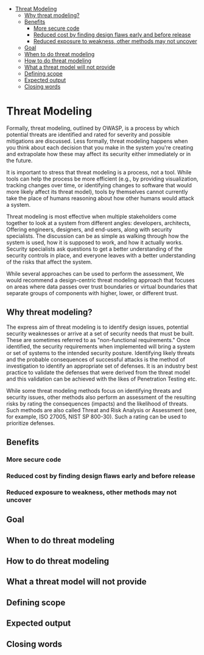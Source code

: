 - [Threat Modeling](#threat-modeling)
  - [Why threat modeling? ](#why-threat-modeling-)
  - [Benefits](#benefits)
    - [More secure code](#more-secure-code)
    - [Reduced cost by finding design flaws early and before release](#reduced-cost-by-finding-design-flaws-early-and-before-release)
    - [Reduced exposure to weakness, other methods may not uncover](#reduced-exposure-to-weakness-other-methods-may-not-uncover)
  - [Goal](#goal)
  - [When to do threat modeling](#when-to-do-threat-modeling)
  - [How to do threat modeling](#how-to-do-threat-modeling)
  - [What a threat model will not provide](#what-a-threat-model-will-not-provide)
  - [Defining scope](#defining-scope)
  - [Expected output](#expected-output)
  - [Closing words](#closing-words)

# Threat Modeling


Formally, threat modeling, outlined by OWASP, is a process by which potential threats are identified and rated for severity and possible mitigations are discussed. Less formally, threat modeling happens when you think about each decision that you make in the system you're creating and extrapolate how these may affect its security either immediately or in the future. 

It is important to stress that threat modeling is a process, not a tool. While tools can help the process be more efficient (e.g., by providing visualization, tracking changes over time, or identifying changes to software that would more likely affect its threat model), tools by themselves cannot currently take the place of humans reasoning about how other humans would attack a system. 

Threat modeling is most effective when multiple stakeholders come together to look at a system from different angles: developers, architects, Offering engineers, designers, and end-users, along with security specialists. The discussion can be as simple as walking through how the system is used, how it is supposed to work, and how it actually works. Security specialists ask questions to get a better understanding of the security controls in place, and everyone leaves with a better understanding of the risks that affect the system.

While several approaches can be used to perform the assessment, We would recommend a design-centric threat modeling approach that focuses on areas where data passes over trust boundaries or virtual boundaries that separate groups of components with higher, lower, or different trust. 

## Why threat modeling? 

The express aim of threat modeling is to identify design issues, potential security weaknesses or arrive at a set of security needs that must be built. These are sometimes referred to as "non-functional requirements." Once identified, the security requirements when implemented will bring a system or set of systems to the intended security posture. Identifying likely threats and the probable consequences of successful attacks is the method of investigation to identify an appropriate set of defenses. It is an industry best practice to validate the defenses that were derived from the threat model and this validation can be achieved with the likes of Penetration Testing etc. 

While some threat modeling methods focus on identifying threats and security issues, other methods also perform an assessment of the resulting risks by rating the consequences (impacts) and the likelihood of threats. Such methods are also called Threat and Risk Analysis or Assessment (see, for example, ISO 27005, NIST SP 800-30). Such a rating can be used to prioritize defenses.

## Benefits

### More secure code

### Reduced cost by finding design flaws early and before release

### Reduced exposure to weakness, other methods may not uncover

## Goal

## When to do threat modeling

## How to do threat modeling

## What a threat model will not provide

## Defining scope

## Expected output

## Closing words

